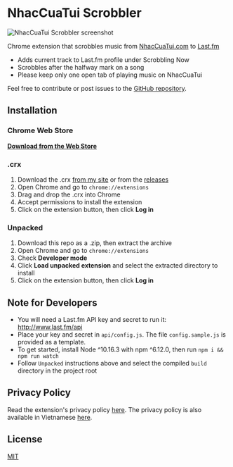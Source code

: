 # NhacCuaTui Scrobbler

![NhacCuaTui Scrobbler screenshot](screenshot.png)

Chrome extension that scrobbles music from [NhacCuaTui.com](http://www.nhaccuatui.com) to [Last.fm](http://www.last.fm)

-   Adds current track to Last.fm profile under Scrobbling Now
-   Scrobbles after the halfway mark on a song
-   Please keep only one open tab of playing music on NhacCuaTui

Feel free to contribute or post issues to the [GitHub repository](https://github.com/jyntran/nhaccuatui-scrobbler).

## Installation

### Chrome Web Store

**[Download from the Web Store](https://chrome.google.com/webstore/detail/nhaccuatui-scrobbler/obonbmgpnanbghpehmjooibelkiajofd)**

### .crx

1. Download the .crx [from my site](http://jyntran.ca/chrome/nhaccuatui-scrobbler.crx) or from the [releases](https://github.com/jyntran/nhaccuatui-scrobbler/releases)
2. Open Chrome and go to `chrome://extensions`
3. Drag and drop the .crx into Chrome
4. Accept permissions to install the extension
5. Click on the extension button, then click **Log in**

### Unpacked

1. Download this repo as a .zip, then extract the archive
2. Open Chrome and go to `chrome://extensions`
3. Check **Developer mode**
4. Click **Load unpacked extension** and select the extracted directory to install
5. Click on the extension button, then click **Log in**

## Note for Developers

-   You will need a Last.fm API key and secret to run it: http://www.last.fm/api
-   Place your key and secret in `api/config.js`. The file `config.sample.js` is provided as a template.
-   To get started, install Node ^10.16.3 with npm ^6.12.0, then run `npm i && npm run watch`
-   Follow `Unpacked` instructions above and select the compiled `build` directory in the project root

## Privacy Policy

Read the extension's privacy policy [here](privacy.md).
The privacy policy is also available in Vietnamese [here](privacy-vn.md).

## License

[MIT](license.txt)
